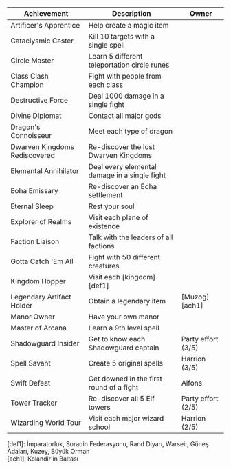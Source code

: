 | Achievement | Description | Owner |  
| ---- | ---- | ---- |  
| Artificer's Apprentice | Help create a magic item |  |  
| Cataclysmic Caster | Kill 10 targets with a single spell |  |  
| Circle Master | Learn 5 different teleportation circle runes |  |  
| Class Clash Champion | Fight with people from each class |  |  
| Destructive Force | Deal 1000 damage in a single fight |  |  
| Divine Diplomat | Contact all major gods |  |  
| Dragon's Connoisseur | Meet each type of dragon |  |  
| Dwarven Kingdoms Rediscovered | Re-discover the lost Dwarven Kingdoms |  |  
| Elemental Annihilator | Deal every elemental damage in a single fight |  |  
| Eoha Emissary | Re-discover an Eoha settlement |  |  
| Eternal Sleep | Rest your soul |  |  
| Explorer of Realms | Visit each plane of existence |  |  
| Faction Liaison | Talk with the leaders of all factions |  |  
| Gotta Catch 'Em All | Fight with 50 different creatures |  |  
| Kingdom Hopper | Visit each [kingdom][def1] |  |  
| Legendary Artifact Holder | Obtain a legendary item | [Muzog][ach1] |  
| Manor Owner | Have your own manor |  |  
| Master of Arcana | Learn a 9th level spell |  |  
| Shadowguard Insider | Get to know each Shadowguard captain | Party effort (3/5) |  
| Spell Savant | Create 5 original spells | Harrion (3/5) |  
| Swift Defeat | Get downed in the first round of a fight | Alfons |  
| Tower Tracker  | Re-discover all 5 Elf towers | Party effort (2/5) |  
| Wizarding World Tour | Visit each major wizard school | Harrion (2/5) |  
  
    
  [def1]: İmparatorluk, Soradin Federasyonu, Rand Diyarı, Warseir, Güneş Adaları, Kuzey, Büyük Orman  
  [ach1]: Kolandir'in Baltası